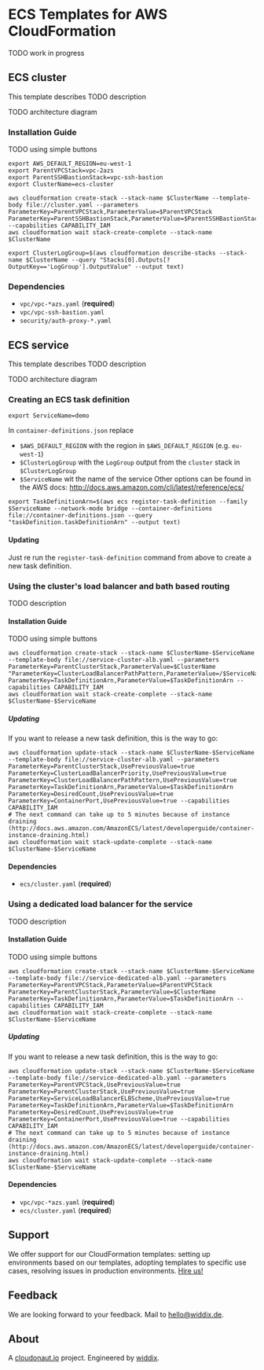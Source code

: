 # ECS Templates for AWS CloudFormation

TODO work in progress

## ECS cluster
This template describes TODO description

TODO architecture diagram

### Installation Guide
TODO using simple buttons
```
export AWS_DEFAULT_REGION=eu-west-1
export ParentVPCStack=vpc-2azs
export ParentSSHBastionStack=vpc-ssh-bastion
export ClusterName=ecs-cluster

aws cloudformation create-stack --stack-name $ClusterName --template-body file://cluster.yaml --parameters ParameterKey=ParentVPCStack,ParameterValue=$ParentVPCStack ParameterKey=ParentSSHBastionStack,ParameterValue=$ParentSSHBastionStack --capabilities CAPABILITY_IAM
aws cloudformation wait stack-create-complete --stack-name $ClusterName

export ClusterLogGroup=$(aws cloudformation describe-stacks --stack-name $ClusterName --query "Stacks[0].Outputs[?OutputKey=='LogGroup'].OutputValue" --output text)
```

### Dependencies
* `vpc/vpc-*azs.yaml` (**required**)
* `vpc/vpc-ssh-bastion.yaml`
* `security/auth-proxy-*.yaml`

## ECS service
This template describes TODO description

TODO architecture diagram

### Creating an ECS task definition

```
export ServiceName=demo
```

In `container-definitions.json` replace
* `$AWS_DEFAULT_REGION` with the region in `$AWS_DEFAULT_REGION` (e.g. `eu-west-1`)
* `$ClusterLogGroup` with the `LogGroup` output from the `cluster` stack in `$ClusterLogGroup`
* `$ServiceName` wit the name of the service
Other options can be found in the AWS docs: http://docs.aws.amazon.com/cli/latest/reference/ecs/

```
export TaskDefinitionArn=$(aws ecs register-task-definition --family $ServiceName --network-mode bridge --container-definitions file://container-definitions.json --query "taskDefinition.taskDefinitionArn" --output text)
```

#### Updating

Just re run the `register-task-definition` command from above to create a new task definition.

### Using the cluster's load balancer and bath based routing
TODO description

#### Installation Guide
TODO using simple buttons
```
aws cloudformation create-stack --stack-name $ClusterName-$ServiceName --template-body file://service-cluster-alb.yaml --parameters ParameterKey=ParentClusterStack,ParameterValue=$ClusterName "ParameterKey=ClusterLoadBalancerPathPattern,ParameterValue=/$ServiceName/*" ParameterKey=TaskDefinitionArn,ParameterValue=$TaskDefinitionArn --capabilities CAPABILITY_IAM
aws cloudformation wait stack-create-complete --stack-name $ClusterName-$ServiceName
```

##### Updating

If you want to release a new task definition, this is the way to go:

```
aws cloudformation update-stack --stack-name $ClusterName-$ServiceName --template-body file://service-cluster-alb.yaml --parameters ParameterKey=ParentClusterStack,UsePreviousValue=true ParameterKey=ClusterLoadBalancerPriority,UsePreviousValue=true ParameterKey=ClusterLoadBalancerPathPattern,UsePreviousValue=true ParameterKey=TaskDefinitionArn,ParameterValue=$TaskDefinitionArn ParameterKey=DesiredCount,UsePreviousValue=true ParameterKey=ContainerPort,UsePreviousValue=true --capabilities CAPABILITY_IAM
# The next command can take up to 5 minutes because of instance draining (http://docs.aws.amazon.com/AmazonECS/latest/developerguide/container-instance-draining.html)
aws cloudformation wait stack-update-complete --stack-name $ClusterName-$ServiceName
```

#### Dependencies
* `ecs/cluster.yaml` (**required**)

### Using a dedicated load balancer for the service
TODO description

#### Installation Guide
TODO using simple buttons
```
aws cloudformation create-stack --stack-name $ClusterName-$ServiceName --template-body file://service-dedicated-alb.yaml --parameters ParameterKey=ParentVPCStack,ParameterValue=$ParentVPCStack ParameterKey=ParentClusterStack,ParameterValue=$ClusterName ParameterKey=TaskDefinitionArn,ParameterValue=$TaskDefinitionArn --capabilities CAPABILITY_IAM
aws cloudformation wait stack-create-complete --stack-name $ClusterName-$ServiceName
```

##### Updating

If you want to release a new task definition, this is the way to go:

```
aws cloudformation update-stack --stack-name $ClusterName-$ServiceName --template-body file://service-dedicated-alb.yaml --parameters ParameterKey=ParentVPCStack,UsePreviousValue=true ParameterKey=ParentClusterStack,UsePreviousValue=true ParameterKey=ServiceLoadBalancerELBScheme,UsePreviousValue=true ParameterKey=TaskDefinitionArn,ParameterValue=$TaskDefinitionArn ParameterKey=DesiredCount,UsePreviousValue=true ParameterKey=ContainerPort,UsePreviousValue=true --capabilities CAPABILITY_IAM
# The next command can take up to 5 minutes because of instance draining (http://docs.aws.amazon.com/AmazonECS/latest/developerguide/container-instance-draining.html)
aws cloudformation wait stack-update-complete --stack-name $ClusterName-$ServiceName
```

#### Dependencies
* `vpc/vpc-*azs.yaml` (**required**)
* `ecs/cluster.yaml` (**required**)

## Support
We offer support for our CloudFormation templates: setting up environments based on our templates, adopting templates to specific use cases, resolving issues in production environments. [Hire us!](https://widdix.net/)

## Feedback
We are looking forward to your feedback. Mail to [hello@widdix.de](mailto:hello@widdix.de).

## About
A [cloudonaut.io](https://cloudonaut.io/templates-for-aws-cloudformation/) project. Engineered by [widdix](https://widdix.net).
